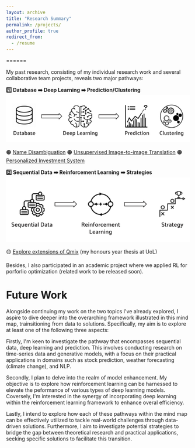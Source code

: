 ```yaml
---
layout: archive
title: "Research Summary"
permalink: /projects/
author_profile: true
redirect_from:
  - /resume
---
```


======

My past research, consisting of my individual research work and several collaborative team projects, reveals two major pathways:

**1️⃣ Database ➡️ Deep Learning ➡️ Prediction/Clustering**
![path1](/images/path1.png)

🟠 [Name Disambiguation](/disambiguation)
🟠 [Unsupervised Image-to-image Translation](https://ieeexplore.ieee.org/document/9658979)
🟠 [Personalized Investment System](https://ucbcalid.wixsite.com/portfoliopro)

**2️⃣ Sequential Data ➡️ Reinforcement Learning ➡️ Strategies**
![path2](/images/path2.png)

🟡 [Explore extensions of Qmix](/qmix) (my honours year thesis at UoL)

Besides, I also participated in an academic project where we applied RL for porforlio optimization (related work to be released soon).

Future Work
======

Alongside continuing my work on the two topics I've already explored, I aspire to dive deeper into the overarching framework illustrated in this mind map, trainsitioning from data to solutions. Specifically, my aim is to explore at least one of the following three aspects:

Firstly, I'm keen to investigate the pathway that encompasses sequential data, deep learning and prediction. This involves conducting research on time-series data and generative models, with a focus on their practical applications in domains such as stock prediction, weather forecasting (climate change), and NLP.

Secondly, I plan to delve into the realm of model enhancement. My objective is to explore how reinforcement learning can be harnessed to elevate the peformance of various types of deep learning models. Coversely, I'm interested in the synergy of incorporating deep learning within the reinforcement learning framework to enhance overal efficiency.

Lastly, I intend to explore how each of these pathways within the mind map can be effectively utilized to tackle real-world challenges through data-driven solutions. Furthermore, I aim to investigate potential strategies to bridge the gap between theoretical research and practical applications, seeking specific solutions to facilitate this transition.
